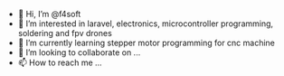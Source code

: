 - 👋 Hi, I’m @f4soft
- 👀 I’m interested in laravel, electronics, microcontroller programming, soldering and fpv drones
- 🌱 I’m currently learning stepper motor programming for cnc machine
- 💞️ I’m looking to collaborate on ...
- 📫 How to reach me ...

<!---
f4soft/f4soft is a ✨ special ✨ repository because its `README.md` (this file) appears on your GitHub profile.
You can click the Preview link to take a look at your changes.
--->
